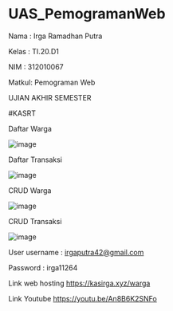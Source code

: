 # UAS_PemogramanWeb
Nama : Irga Ramadhan Putra

Kelas : TI.20.D1

NIM : 312010067

Matkul: Pemograman Web

UJIAN AKHIR SEMESTER

#KASRT

Daftar Warga

![image](https://user-images.githubusercontent.com/101645216/178110916-99254a87-7d1c-418a-b00d-b767aed804ef.png)


Daftar Transaksi

![image](https://user-images.githubusercontent.com/101645216/178110931-f7adf15a-01d6-4b3f-8cb4-825b68e1a451.png)


CRUD Warga

![image](https://user-images.githubusercontent.com/101645216/178110949-1da95264-01ca-4e8a-a782-a0381971b5e9.png)


CRUD Transaksi

![image](https://user-images.githubusercontent.com/101645216/178110980-a2f2493c-aba4-44c4-89a6-d34d773721dd.png)


User
username : irgaputra42@gmail.com

Password : irga11264

Link web hosting
https://kasirga.xyz/warga

Link Youtube
https://youtu.be/An8B6K2SNFo

